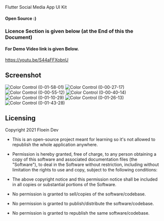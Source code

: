 Flutter Social Media App UI Kit
#### Open Source :)
### Licence Section is given below (at the End of this the Document)
#### For Demo Video link is given Below.
https://youtu.be/S44aFFXobnU

## Screenshot

![Color Control (0-01-58-01)](https://user-images.githubusercontent.com/57150383/117729069-c08c5380-b203-11eb-8437-3cfb7dba830c.png)
![Color Control (0-00-27-17)](https://user-images.githubusercontent.com/57150383/117729428-3f818c00-b204-11eb-8812-6c04ac99e083.png)
![Color Control (0-00-55-12)](https://user-images.githubusercontent.com/57150383/117729419-3b556e80-b204-11eb-9c7a-bef071c01afa.png)
![Color Control (0-00-40-14)](https://user-images.githubusercontent.com/57150383/117729430-3f818c00-b204-11eb-974c-1102f0d6606d.png)
![Color Control (0-01-10-29)](https://user-images.githubusercontent.com/57150383/117729424-3db7c880-b204-11eb-9ae5-bd1be867b38e.png)
![Color Control (0-01-26-13)](https://user-images.githubusercontent.com/57150383/117729425-3e505f00-b204-11eb-91f1-d4fb0773efc1.png)
![Color Control (0-01-43-28)](https://user-images.githubusercontent.com/57150383/117729426-3ee8f580-b204-11eb-9780-53a1cac0c728.png)

## Licensing
Copyright 2021 Floein Dev

* This is an open-source project meant for learning so it's not allowed to republish the whole application anywhere.

* Permission is hereby granted, free of charge, to any person obtaining a copy of this software and associated documentation files (the "Software"), to deal in the Software without restriction, including without limitation the rights to use and copy, subject to the following conditions:

* The above copyright notice and this permission notice shall be included in all copies or substantial portions of the Software.

* No permission is granted to sell/copies of the software/codebase.

* No permission is granted to publish/distribute the software/codebase.

* No permission is granted to republish the same software/codebase.

